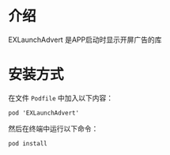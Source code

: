 # 介绍
EXLaunchAdvert 是APP启动时显示开屏广告的库



# 安装方式

  在文件 `Podfile` 中加入以下内容：
 ```
 pod 'EXLaunchAdvert'
 ``` 
  然后在终端中运行以下命令：
 ```
 pod install
 ```
